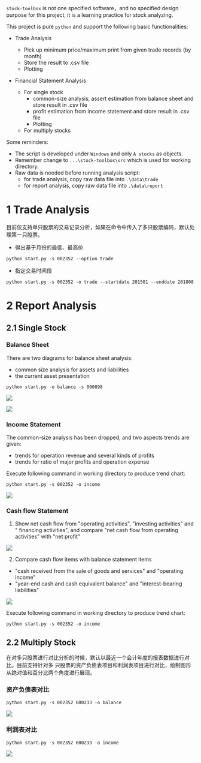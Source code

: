 `stock-toolbox` is not one specified software，and no specified design purpose for
this project, it is a learning practice for stock analyzing.

This project is pure `python` and support the following basic functionalities:

- Trade Analysis
  - Pick up minimum price/maximum print from given trade records (by month)
  - Store the result to .csv file
  - Plotting

- Financial Statement Analysis
  - For single stock
    - common-size analysis, assert estimation from balance sheet and store result
      in .csv file
    - profit estimation from income statement and store result in .csv file
    - Plotting    
  - For multiply stocks

Some reminders:

- The script is developed under `Windows` and only `A stocks` as objects.
- Remember change to `...\stock-toolbox\src` which is used for working directory.
- Raw data is needed before running analysis script:
  - for trade analysis, copy raw data file into `.\data\trade`
  - for report analysis, copy raw data file into `.\data\report`

# 1 Trade Analysis

目前仅支持单只股票的交易记录分析，如果在命令中传入了多只股票编码，默认处理第一只股票。

- 得出基于月份的最低、最高价

```
python start.py -s 002352 --option trade
```

- 指定交易时间段

```
python start.py -s 002352 -o trade --startdate 201501 --enddate 201808
```

# 2 Report Analysis

## 2.1 Single Stock

### Balance Sheet

There are two diagrams for balance sheet analysis:

- common size analysis for assets and liabilities
- the current asset presentation

```
python start.py -o balance -s 000898
```

![](./src/report/doc/balance_asset_liability.png)

![](./src/report/doc/current_asset.png)

### Income Statement

The common-size analysis has been dropped, and two aspects trends are given:

- trends for operation revenue and several kinds of profits
- trends for ratio of major profits and operation expense

Execute following command in working directory to produce trend chart:

```
python start.py -s 002352 -o income
```

![](./src/report/doc/income_analysis.png)


### Cash flow Statement

1. Show net cash flow from "operating activities", "investing activities" and "
financing activities", and compare "net cash flow from operating activities" with
 "net profit"

![](./src/report/doc/cash_flow_analysis.png)

2. Compare cash flow items with balance statement items

- "cash received from the sale of goods and services" and "operating income"
- "year-end cash and cash equivalent balance" and "interest-bearing liabilities"

![](./src/report/doc/cash_flow_analysis_balance_items.png)

Execute following command in working directory to produce trend chart:

```
python start.py -s 002352 -o income
```

## 2.2 Multiply Stock

在对多只股票进行对比分析的时候，默认以最近一个会计年度的报表数据进行对比。目前支持针对多
只股票的资产负债表项目和利润表项目进行对比，绘制图形从绝对值和百分比两个角度进行展现。

### 资产负债表对比

```
python start.py -s 002352 600233 -o balance
```

![](muti_stock_asset.png)

### 利润表对比

```
python start.py -s 002352 600233 -o income
```

![](muti_stock_income.png)
